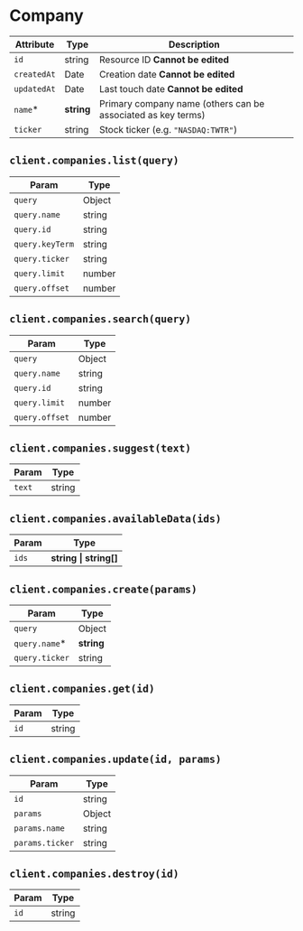 # Company

| Attribute | Type | Description |
| --------- | ---- | ----------- |
| `id`        | string     | Resource ID **Cannot be edited** |
| `createdAt` | Date       | Creation date **Cannot be edited** |
| `updatedAt` | Date       | Last touch date **Cannot be edited** |
| `name`*     | **string** | Primary company name (others can be associated as key terms) |
| `ticker`    | string     | Stock ticker (e.g. `"NASDAQ:TWTR"`) |

## `client.companies.list(query)`

| Param | Type |
|-------|------|
| `query`         | Object |
| `query.name`    | string |
| `query.id`      | string |
| `query.keyTerm` | string |
| `query.ticker`  | string |
| `query.limit`   | number |
| `query.offset`  | number |

## `client.companies.search(query)`

| Param | Type |
|-------|------|
| `query`         | Object |
| `query.name`    | string |
| `query.id`      | string |
| `query.limit`   | number |
| `query.offset`  | number |

## `client.companies.suggest(text)`

| Param | Type |
|-------|------|
| `text`         | string |

## `client.companies.availableData(ids)`

| Param | Type |
|-------|------|
| `ids` | **string \| string[]** |

## `client.companies.create(params)`

| Param | Type |
|-------|------|
| `query`         | Object |
| `query.name`*   | **string** |
| `query.ticker`  | string |

## `client.companies.get(id)`

| Param | Type |
|-------|------|
| `id` | string |

## `client.companies.update(id, params)`

| Param | Type |
|-------|------|
| `id`            | string |
| `params`        | Object |
| `params.name`   | string |
| `params.ticker` | string |

## `client.companies.destroy(id)`

| Param | Type |
|-------|------|
| `id` | string |
